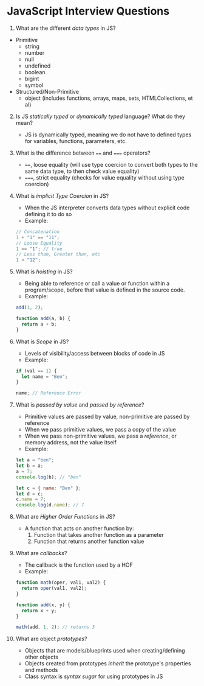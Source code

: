 # JavaScript Interview Questions

1. What are the different _data types_ in JS?

- Primitive
  - string
  - number
  - null
  - undefined
  - boolean
  - bigint
  - symbol
- Structured/Non-Primitive
  - object (includes functions, arrays, maps, sets, HTMLCollections, et al)

2. Is JS _statically typed_ or _dynamically typed_ language? What do they mean?

   - JS is dynamically typed, meaning we do not have to defined types for variables, functions, parameters, etc.

3. What is the difference between `==` and `===` operators?

   - `==`, loose equality (will use type coercion to convert both types to the same data type, to then check value equality)
   - `===`, strict equality (checks for value equality without using type coercion)

4. What is _implicit Type Coercion_ in JS?

   - When the JS interpreter converts data types without explicit code defining it to do so
   - Example:

   ```js
   // Concatenation
   1 + "1" == "11";
   // Loose Equality
   1 == "1"; // true
   // Less than, Greater than, etc
   1 > "12";
   ```

5. What is _hoisting_ in JS?

   - Being able to reference or call a value or function within a program/scope, before that value is defined in the source code.
   - Example:

   ```js
   add(1, 2);

   function add(a, b) {
     return a + b;
   }
   ```

6. What is _Scope_ in JS?

   - Levels of visibility/access between blocks of code in JS
   - Example:

   ```js
   if (val == 1) {
     let name = "Ben";
   }

   name; // Reference Error
   ```

7. What is _passed by value_ and _passed by reference_?

   - Primitive values are passed by value, non-primitive are passed by reference
   - When we pass primitive values, we pass a copy of the value
   - When we pass non-primitive values, we pass a _reference_, or memory address, not the value itself
   - Example:

   ```js
   let a = "ben";
   let b = a;
   a = 7;
   console.log(b); // "ben"

   let c = { name: "Ben" };
   let d = c;
   c.name = 7;
   console.log(d.name); // 7
   ```

8. What are _Higher Order Functions_ in JS?

   - A function that acts on another function by:
     1. Function that takes another function as a parameter
     2. Function that returns another function value

9. What are _callbacks_?

   - The callback is the function used by a HOF
   - Example:

   ```js
   function math(oper, val1, val2) {
     return oper(val1, val2);
   }

   function add(x, y) {
     return x + y;
   }

   math(add, 1, 2); // returns 3
   ```

10. What are object _prototypes_?

    - Objects that are models/blueprints used when creating/defining other objects
    - Objects created from prototypes _inherit_ the prototype's properties and methods
    - Class syntax is _syntax sugar_ for using prototypes in JS
